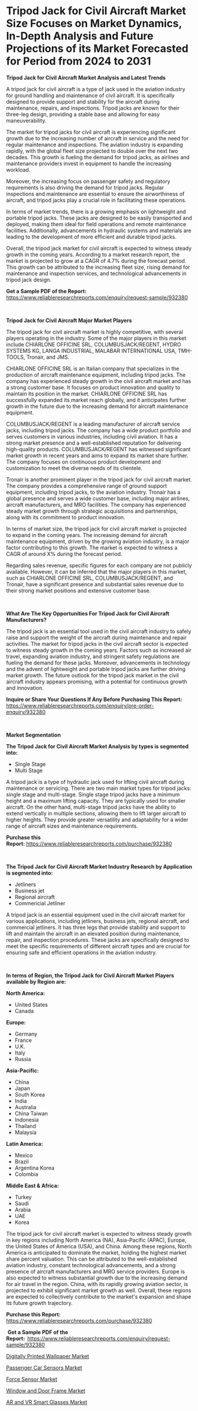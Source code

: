 <p><h1>Tripod Jack for Civil Aircraft Market Size Focuses on Market Dynamics, In-Depth Analysis and Future Projections of its Market Forecasted for Period from 2024 to 2031</h1></p><p><strong>Tripod Jack for Civil Aircraft Market Analysis and Latest Trends</strong></p>
<p><p>A tripod jack for civil aircraft is a type of jack used in the aviation industry for ground handling and maintenance of civil aircraft. It is specifically designed to provide support and stability for the aircraft during maintenance, repairs, and inspections. Tripod jacks are known for their three-leg design, providing a stable base and allowing for easy maneuverability.</p><p>The market for tripod jacks for civil aircraft is experiencing significant growth due to the increasing number of aircraft in service and the need for regular maintenance and inspections. The aviation industry is expanding rapidly, with the global fleet size projected to double over the next two decades. This growth is fueling the demand for tripod jacks, as airlines and maintenance providers invest in equipment to handle the increasing workload.</p><p>Moreover, the increasing focus on passenger safety and regulatory requirements is also driving the demand for tripod jacks. Regular inspections and maintenance are essential to ensure the airworthiness of aircraft, and tripod jacks play a crucial role in facilitating these operations.</p><p>In terms of market trends, there is a growing emphasis on lightweight and portable tripod jacks. These jacks are designed to be easily transported and deployed, making them ideal for field operations and remote maintenance facilities. Additionally, advancements in hydraulic systems and materials are leading to the development of more efficient and durable tripod jacks.</p><p>Overall, the tripod jack market for civil aircraft is expected to witness steady growth in the coming years. According to a market research report, the market is projected to grow at a CAGR of 4.7% during the forecast period. This growth can be attributed to the increasing fleet size, rising demand for maintenance and inspection services, and technological advancements in tripod jack design.</p></p>
<p><strong>Get a Sample PDF of the Report:&nbsp;</strong> <a href="https://www.reliableresearchreports.com/enquiry/request-sample/932380">https://www.reliableresearchreports.com/enquiry/request-sample/932380</a></p>
<p>&nbsp;</p>
<p><strong>Tripod Jack for Civil Aircraft Major Market Players</strong></p>
<p><p>The tripod jack for civil aircraft market is highly competitive, with several players operating in the industry. Some of the major players in this market include CHIARLONE OFFICINE SRL, COLUMBUSJACK/REGENT, HYDRO SYSTEMS KG, LANGA INDUSTRIAL, MALABAR INTERNATIONAL USA, TMH-TOOLS, Tronair, and JMS. </p><p>CHIARLONE OFFICINE SRL is an Italian company that specializes in the production of aircraft maintenance equipment, including tripod jacks. The company has experienced steady growth in the civil aircraft market and has a strong customer base. It focuses on product innovation and quality to maintain its position in the market. CHIARLONE OFFICINE SRL has successfully expanded its market reach globally, and it anticipates further growth in the future due to the increasing demand for aircraft maintenance equipment.</p><p>COLUMBUSJACK/REGENT is a leading manufacturer of aircraft service jacks, including tripod jacks. The company has a wide product portfolio and serves customers in various industries, including civil aviation. It has a strong market presence and a well-established reputation for delivering high-quality products. COLUMBUSJACK/REGENT has witnessed significant market growth in recent years and aims to expand its market share further. The company focuses on continuous product development and customization to meet the diverse needs of its clientele.</p><p>Tronair is another prominent player in the tripod jack for civil aircraft market. The company provides a comprehensive range of ground support equipment, including tripod jacks, to the aviation industry. Tronair has a global presence and serves a wide customer base, including major airlines, aircraft manufacturers, and MRO facilities. The company has experienced steady market growth through strategic acquisitions and partnerships, along with its commitment to product innovation.</p><p>In terms of market size, the tripod jack for civil aircraft market is projected to expand in the coming years. The increasing demand for aircraft maintenance equipment, driven by the growing aviation industry, is a major factor contributing to this growth. The market is expected to witness a CAGR of around X% during the forecast period.</p><p>Regarding sales revenue, specific figures for each company are not publicly available. However, it can be inferred that the major players in this market, such as CHIARLONE OFFICINE SRL, COLUMBUSJACK/REGENT, and Tronair, have a significant presence and substantial sales revenue due to their strong market positions and extensive customer base.</p></p>
<p>&nbsp;</p>
<p><strong>What Are The Key Opportunities For Tripod Jack for Civil Aircraft Manufacturers?</strong></p>
<p><p>The tripod jack is an essential tool used in the civil aircraft industry to safely raise and support the weight of the aircraft during maintenance and repair activities. The market for tripod jacks in the civil aircraft sector is expected to witness steady growth in the coming years. Factors such as increased air travel, expanding aviation industry, and stringent safety regulations are fueling the demand for these jacks. Moreover, advancements in technology and the advent of lightweight and portable tripod jacks are further driving market growth. The future outlook for the tripod jack market in the civil aircraft industry appears promising, with a potential for continuous growth and innovation.</p></p>
<p><strong>Inquire or Share Your Questions If Any Before Purchasing This Report:</strong> <a href="https://www.reliableresearchreports.com/enquiry/pre-order-enquiry/932380">https://www.reliableresearchreports.com/enquiry/pre-order-enquiry/932380</a></p>
<p>&nbsp;</p>
<p><strong>Market Segmentation</strong></p>
<p><strong>The Tripod Jack for Civil Aircraft Market Analysis by types is segmented into:</strong></p>
<p><ul><li>Single Stage</li><li>Multi Stage</li></ul></p>
<p><p>A tripod jack is a type of hydraulic jack used for lifting civil aircraft during maintenance or servicing. There are two main market types for tripod jacks: single stage and multi-stage. Single stage tripod jacks have a minimum height and a maximum lifting capacity. They are typically used for smaller aircraft. On the other hand, multi-stage tripod jacks have the ability to extend vertically in multiple sections, allowing them to lift larger aircraft to higher heights. They provide greater versatility and adaptability for a wider range of aircraft sizes and maintenance requirements.</p></p>
<p><strong>Purchase this Report:&nbsp;</strong><a href="https://www.reliableresearchreports.com/purchase/932380">https://www.reliableresearchreports.com/purchase/932380</a></p>
<p>&nbsp;</p>
<p><strong>The Tripod Jack for Civil Aircraft Market Industry Research by Application is segmented into:</strong></p>
<p><ul><li>Jetliners</li><li>Business jet</li><li>Regional aircraft</li><li>Commericial Jetliner</li></ul></p>
<p><p>A tripod jack is an essential equipment used in the civil aircraft market for various applications, including jetliners, business jets, regional aircraft, and commercial jetliners. It has three legs that provide stability and support to lift and maintain the aircraft in an elevated position during maintenance, repair, and inspection procedures. These jacks are specifically designed to meet the specific requirements of different aircraft types and are crucial for ensuring safe and efficient operations in the aviation industry.</p></p>
<p>&nbsp;</p>
<p><strong>In terms of Region, the Tripod Jack for Civil Aircraft Market Players available by Region are:</strong></p>
<p>
    <p> <strong> North America: </strong>
        <ul>
            <li>United States</li>
            <li>Canada</li>
        </ul>
        </p> 
    <p> <strong> Europe: </strong>
        <ul>
            <li>Germany</li>
            <li>France</li>
            <li>U.K.</li>
            <li>Italy</li>
            <li>Russia</li>
        </ul>
        </p> 
    <p> <strong> Asia-Pacific: </strong>
        <ul>
            <li>China</li>
            <li>Japan</li>
            <li>South Korea</li>
            <li>India</li>
            <li>Australia</li>
            <li>China Taiwan</li>
            <li>Indonesia</li>
            <li>Thailand</li>
            <li>Malaysia</li>
        </ul>
        </p> 
    <p> <strong> Latin America: </strong>
        <ul>
            <li>Mexico</li>
            <li>Brazil</li>
            <li>Argentina Korea</li>
            <li>Colombia</li>
        </ul>
        </p> 
    <p> <strong> Middle East & Africa: </strong>
        <ul>
            <li>Turkey</li>
            <li>Saudi</li>
            <li>Arabia</li>
            <li>UAE</li>
            <li>Korea</li>
        </ul>
    </p>
    </p>
<p><p>The tripod jack for civil aircraft market is expected to witness steady growth in key regions including North America (NA), Asia-Pacific (APAC), Europe, the United States of America (USA), and China. Among these regions, North America is anticipated to dominate the market, holding the highest market share percent valuation. This can be attributed to the well-established aviation industry, constant technological advancements, and a strong presence of aircraft manufacturers and MRO service providers. Europe is also expected to witness substantial growth due to the increasing demand for air travel in the region. China, with its rapidly growing aviation sector, is projected to exhibit significant market growth as well. Overall, these regions are expected to collectively contribute to the market's expansion and shape its future growth trajectory.</p></p>
<p><strong>Purchase this Report: </strong><a href="https://www.reliableresearchreports.com/purchase/932380">https://www.reliableresearchreports.com/purchase/932380</a></p>
<p>&nbsp;<strong>Get a Sample PDF of the Report:&nbsp;&nbsp;</strong><a href="https://www.reliableresearchreports.com/enquiry/request-sample/932380">https://www.reliableresearchreports.com/enquiry/request-sample/932380</a></p>
<p><strong></strong></p>
<p><p><a href="https://medium.com/@christopherbennett19/digitally-printed-wallpaper-market-comprehensive-assessment-by-type-application-and-geography-10cfb79b825b">Digitally Printed Wallpaper Market</a></p><p><a href="https://medium.com/@marcoshoppe2023/passenger-car-sensors-market-report-reveals-the-latest-trends-and-growth-opportunities-of-this-e813b2038987">Passenger Car Sensors Market</a></p><p><a href="https://medium.com/@marcoshoppe2023/force-sensor-market-the-key-to-successful-business-strategy-forecast-till-2031-141cb7af1c95">Force Sensor Market</a></p><p><a href="https://medium.com/@christopherbennett19/window-and-door-frame-market-insights-into-market-cagr-market-trends-and-growth-strategies-c8e5812d20e0">Window and Door Frame Market</a></p><p><a href="https://medium.com/@marcoshoppe2023/ar-and-vr-smart-glasses-market-exploring-market-share-market-trends-and-future-growth-ea4e8a1ca9a9">AR and VR Smart Glasses Market</a></p></p>
